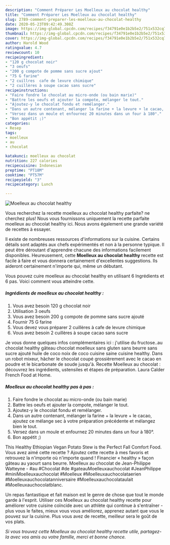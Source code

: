 ```yaml
---
description: "Comment Préparer Les Moelleux au chocolat healthy"
title: "Comment Préparer Les Moelleux au chocolat healthy"
slug: 2789-comment-preparer-les-moelleux-au-chocolat-healthy
date: 2020-05-23T09:42:49.308Z
image: https://img-global.cpcdn.com/recipes/f34791e0e1b2b5e2/751x532cq70/moelleux-au-chocolat-healthy-photo-principale-de-la-recette.jpg
thumbnail: https://img-global.cpcdn.com/recipes/f34791e0e1b2b5e2/751x532cq70/moelleux-au-chocolat-healthy-photo-principale-de-la-recette.jpg
cover: https://img-global.cpcdn.com/recipes/f34791e0e1b2b5e2/751x532cq70/moelleux-au-chocolat-healthy-photo-principale-de-la-recette.jpg
author: Harold Wood
ratingvalue: 4.7
reviewcount: 10
recipeingredient:
- "120 g chocolat noir"
- "3 oeufs"
- "200 g compote de pomme sans sucre ajout"
- "75 G farine"
- "2 cuillres  cafe de levure chimique"
- "2 cuillères à soupe cacao sans sucre"
recipeinstructions:
- "Faire fondre le chocolat au micro-onde (ou bain marie)"
- "Battre les oeufs et ajouter la compote, mélanger le tout."
- "Ajoutez-y le chocolat fondu et remélanger."
- "Dans un autre contenant, mélanger la farine + la levure + le cacao, ajoutez ce mélange sec à votre préparation précédente et mélangez bien le tout."
- "Versez dans un moule et enfournez 20 minutes dans un four à 180°."
- "Bon appétit ;)"
categories:
- Resep
tags:
- moelleux
- au
- chocolat

katakunci: moelleux au chocolat 
nutrition: 227 calories
recipecuisine: Indonesian
preptime: "PT18M"
cooktime: "PT57M"
recipeyield: "3"
recipecategory: Lunch

---
```



![Moelleux au chocolat healthy](https://img-global.cpcdn.com/recipes/f34791e0e1b2b5e2/751x532cq70/moelleux-au-chocolat-healthy-photo-principale-de-la-recette.jpg)

Vous recherchez la recette moelleux au chocolat healthy parfaite? ne cherchez plus! Nous vous fournissons uniquement la recette parfaite moelleux au chocolat healthy ici. Nous avons également une grande variété de recettes à essayer.

Il existe de nombreuses ressources d'informations sur la cuisine. Certains détails sont adaptés aux chefs expérimentés et non à la personne typique. Il peut être déroutant d'apprendre chacune des informations facilement disponibles. Heureusement, cette <strong> Moelleux au chocolat healthy </strong> recette est facile à faire et vous donnera certainement d'excellentes suggestions. Ils aideront certainement n'importe qui, même un débutant.

<!--inarticleads1-->

Vous pouvez cuire moelleux au chocolat healthy en utilisant 6 Ingrédients et 6 pas. Voici comment vous atteindre cette.

##### Ingrédients de moelleux au chocolat healthy :

1. Vous avez besoin 120 g chocolat noir
1. Utilisation 3 oeufs
1. Vous avez besoin 200 g compote de pomme sans sucre ajouté
1. Fournir 75 G farine
1. Vous devez vous préparer 2 cuillères à cafe de levure chimique
1. Vous avez besoin 2 cuillères à soupe cacao sans sucre


Je vous donne quelques infos complémentaires ici : j&#39;utilise du fructose..au chocolat healthy gâteau chocolat moelleux sans gluten sans beurre sans sucre ajouté huile de coco noix de coco cuisine saine cuisine healthy. Dans un robot mixeur, hâcher le chocolat coupé grossièrement avec le cacao en poudre et le bicarbonate de soude jusqu&#39;à. Recette Moelleux au chocolat : découvrez les ingrédients, ustensiles et étapes de préparation. Laura Calder French Food at Home. 

<!--inarticleads2-->

##### Moelleux au chocolat healthy pas à pas :

1. Faire fondre le chocolat au micro-onde (ou bain marie)
1. Battre les oeufs et ajouter la compote, mélanger le tout.
1. Ajoutez-y le chocolat fondu et remélanger.
1. Dans un autre contenant, mélanger la farine + la levure + le cacao, ajoutez ce mélange sec à votre préparation précédente et mélangez bien le tout.
1. Versez dans un moule et enfournez 20 minutes dans un four à 180°.
1. Bon appétit ;)


This Healthy Ethiopian Vegan Potato Stew is the Perfect Fall Comfort Food. Vous avez aimé cette recette ? Ajoutez cette recette à mes favoris et retrouvez la n&#39;importe où n&#39;importe quand ! Financier « healthy » façon gâteau au yaourt sans beurre. Moelleux au chocolat de Jean-Philippe Watteyne - #au #Chocolat #de #gateauMoelleuxauchocolat #JeanPhilippe #miniMoelleuxauchocolat #Moelleux #Moelleuxauchocolataerien #Moelleuxauchocolatanniversaire #Moelleuxauchocolataulait #Moelleuxauchocolatblanc. 

<!--inarticleads1-->

<p>
Un repas fantastique et fait maison est le genre de chose que tout le monde garde à l'esprit. Utiliser ces Moelleux au chocolat healthy recette pour améliorer votre cuisine coïncide avec un athlète qui continue à s'entraîner - plus vous le faites, mieux vous vous améliorez, apprenez autant que vous le pouvez sur la cuisine. Plus vous avez de recette, meilleur sera le goût de vos plats.
</p>

<p>
<i>Si vous trouvez cette Moelleux au chocolat healthy recette utile, partagez-la avec vos amis ou votre famille, merci et bonne chance.</i>
</p>
